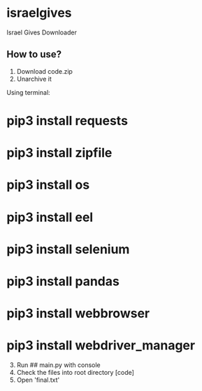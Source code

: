 # israelgives
Israel Gives Downloader

## How to use?

1. Download code.zip
2. Unarchive it

Using terminal:
# pip3 install requests
# pip3 install zipfile
# pip3 install os
# pip3 install eel
# pip3 install selenium
# pip3 install pandas
# pip3 install webbrowser
# pip3 install webdriver_manager

3. Run ## main.py with console
4. Check the files into root directory [code]
5. Open 'final.txt'



